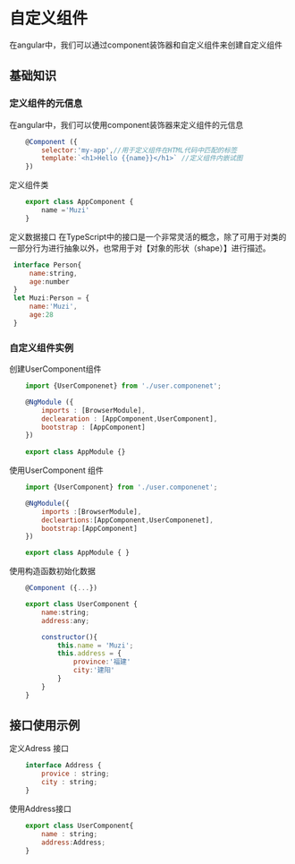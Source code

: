 # 自定义组件
在angular中，我们可以通过component装饰器和自定义组件来创建自定义组件

## 基础知识
### 定义组件的元信息
   在angular中，我们可以使用component装饰器来定义组件的元信息
```js
    @Component ({
        selector:'my-app',//用于定义组件在HTML代码中匹配的标签
        template:`<h1>Hello {{name}}</h1>` //定义组件内嵌试图
    })
```
定义组件类
```js
    export class AppComponent {
        name ='Muzi'
    }
```
定义数据接口
在TypeScript中的接口是一个非常灵活的概念，除了可用于对类的一部分行为进行抽象以外，也常用于对【对象的形状（shape）】进行描述。
```js
 interface Person{
     name:string,
     age:number
 }
 let Muzi:Person = {
     name:'Muzi', 
     age:28
 }
```
### 自定义组件实例

创建UserComponent组件

```js
    import {UserComponenet} from './user.componenet';

    @NgModule ({
        imports : [BrowserModule],
        declearation : [AppComponent,UserComponent],
        bootstrap : [AppComponent]
    })
    
    export class AppModule {}
```

使用UserComponent 组件
```js
    import {UserComponent} from './user.componenet';

    @NgModule({
        imports :[BrowserModule],
        decleartions:[AppComponent,UserComponenet],
        bootstrap:[AppComponent]
    })

    export class AppModule { }
```

使用构造函数初始化数据

```js
    @Component ({...})

    export class UserComponent {
        name:string;
        address:any;

        constructor(){
            this.name = 'Muzi';
            this.address = {
                province:'福建'
                city:'建阳'
            }
        }
    }
```

## 接口使用示例

定义Adress 接口

```js
    interface Address {
        provice : string;
        city : string;
    }
```

使用Address接口

```js
    export class UserComponent{
        name : string;
        address:Address;
    }
```